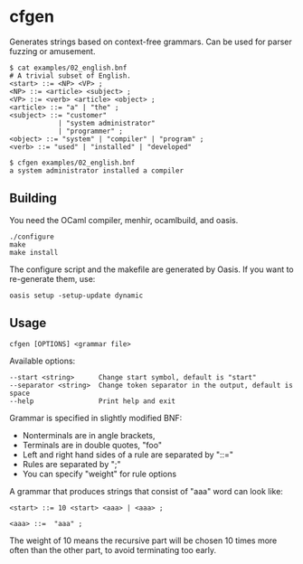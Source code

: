 cfgen
=====

Generates strings based on context-free grammars.
Can be used for parser fuzzing or amusement.

```
$ cat examples/02_english.bnf 
# A trivial subset of English.
<start> ::= <NP> <VP> ;
<NP> ::= <article> <subject> ;
<VP> ::= <verb> <article> <object> ;
<article> ::= "a" | "the" ;
<subject> ::= "customer"
            | "system administrator"
            | "programmer" ;
<object> ::= "system" | "compiler" | "program" ;
<verb> ::= "used" | "installed" | "developed"

$ cfgen examples/02_english.bnf
a system administrator installed a compiler
```

## Building

You need the OCaml compiler, menhir, ocamlbuild, and oasis.

```
./configure
make
make install
```

The configure script and the makefile are generated by Oasis.
If you want to re-generate them, use:

```
oasis setup -setup-update dynamic
```

## Usage

```
cfgen [OPTIONS] <grammar file>
```

Available options:

```
--start <string>      Change start symbol, default is "start"
--separator <string>  Change token separator in the output, default is space
--help                Print help and exit
```

Grammar is specified in slightly modified BNF:
* Nonterminals are in angle brackets, <foo>
* Terminals are in double quotes, "foo"
* Left and right hand sides of a rule are separated by "::="
* Rules are separated by ";"
* You can specify "weight" for rule options

A grammar that produces strings that consist of "aaa" word can look like:

```
<start> ::= 10 <start> <aaa> | <aaa> ;

<aaa> ::=  "aaa" ;
```

The weight of 10 means the recursive part will be chosen 10 times more often than
the other part, to avoid terminating too early.
